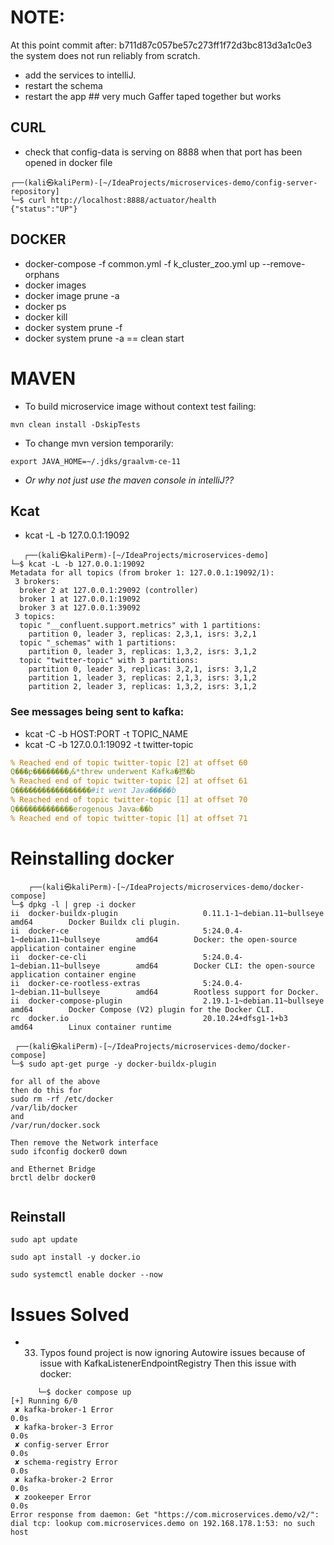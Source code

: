 # NOTE:

At this point commit after: b711d87c057be57c273ff1f72d3bc813d3a1c0e3 the system does not run reliably from scratch.

- add the services to intelliJ.
- restart the schema
- restart the app ## very much Gaffer taped together but works

## CURL

- check that config-data is serving on 8888 when that port has been opened in docker file

```ignorelang
┌──(kali㉿kaliPerm)-[~/IdeaProjects/microservices-demo/config-server-repository]
└─$ curl http://localhost:8888/actuator/health                         
{"status":"UP"}   

```

## DOCKER

- docker-compose -f common.yml -f k_cluster_zoo.yml up --remove-orphans
- docker images
- docker image prune -a
- docker ps
- docker kill
- docker system prune -f
- docker system prune -a == clean start

# MAVEN

- To build microservice image without context test failing:

```ignorelang
mvn clean install -DskipTests
```

- To change mvn version temporarily:

```ignorelang
export JAVA_HOME=~/.jdks/graalvm-ce-11
```

- *Or why not just use the maven console in intelliJ??*

## Kcat

- kcat -L -b 127.0.0.1:19092

```ignorelang
   ┌──(kali㉿kaliPerm)-[~/IdeaProjects/microservices-demo]
└─$ kcat -L -b 127.0.0.1:19092
Metadata for all topics (from broker 1: 127.0.0.1:19092/1):
 3 brokers:
  broker 2 at 127.0.0.1:29092 (controller)
  broker 1 at 127.0.0.1:19092
  broker 3 at 127.0.0.1:39092
 3 topics:
  topic "__confluent.support.metrics" with 1 partitions:
    partition 0, leader 3, replicas: 2,3,1, isrs: 3,2,1
  topic "_schemas" with 1 partitions:
    partition 0, leader 3, replicas: 1,3,2, isrs: 3,1,2
  topic "twitter-topic" with 3 partitions:
    partition 0, leader 3, replicas: 3,2,1, isrs: 3,1,2
    partition 1, leader 3, replicas: 2,1,3, isrs: 3,1,2
    partition 2, leader 3, replicas: 1,3,2, isrs: 3,1,2
```

### See messages being sent to kafka:

- kcat -C -b HOST:PORT -t TOPIC_NAME
- kcat -C -b 127.0.0.1:19092 -t twitter-topic

```yaml
% Reached end of topic twitter-topic [2] at offset 60
Q���բ��������ٶ&*threw underwent Kafka�撚�b
% Reached end of topic twitter-topic [2] at offset 61
Q�����������������#it went Java�����b
% Reached end of topic twitter-topic [1] at offset 70
Q�������������erogenous Java৩��b
% Reached end of topic twitter-topic [1] at offset 71
```
# Reinstalling docker
```ignorelang
    ┌──(kali㉿kaliPerm)-[~/IdeaProjects/microservices-demo/docker-compose]
└─$ dpkg -l | grep -i docker          
ii  docker-buildx-plugin                   0.11.1-1~debian.11~bullseye          amd64        Docker Buildx cli plugin.
ii  docker-ce                              5:24.0.4-1~debian.11~bullseye        amd64        Docker: the open-source application container engine
ii  docker-ce-cli                          5:24.0.4-1~debian.11~bullseye        amd64        Docker CLI: the open-source application container engine
ii  docker-ce-rootless-extras              5:24.0.4-1~debian.11~bullseye        amd64        Rootless support for Docker.
ii  docker-compose-plugin                  2.19.1-1~debian.11~bullseye          amd64        Docker Compose (V2) plugin for the Docker CLI.
rc  docker.io                              20.10.24+dfsg1-1+b3                  amd64        Linux container runtime
 
 ┌──(kali㉿kaliPerm)-[~/IdeaProjects/microservices-demo/docker-compose]
└─$ sudo apt-get purge -y docker-buildx-plugin   

for all of the above
then do this for
sudo rm -rf /etc/docker
/var/lib/docker
and
/var/run/docker.sock

Then remove the Network interface 
sudo ifconfig docker0 down

and Ethernet Bridge
brctl delbr docker0
                                                                                                                     

```

## Reinstall
```ignorelang
sudo apt update

sudo apt install -y docker.io

sudo systemctl enable docker --now

```


  


# Issues Solved

- 33. Typos found project is now ignoring Autowire issues because of issue with KafkaListenerEndpointRegistry
Then this issue with docker:
```ignorelang
      └─$ docker compose up                 
[+] Running 6/0
 ✘ kafka-broker-1 Error                                                                                                                                                                                                           0.0s 
 ✘ kafka-broker-3 Error                                                                                                                                                                                                           0.0s 
 ✘ config-server Error                                                                                                                                                                                                            0.0s 
 ✘ schema-registry Error                                                                                                                                                                                                          0.0s 
 ✘ kafka-broker-2 Error                                                                                                                                                                                                           0.0s 
 ✘ zookeeper Error                                                                                                                                                                                                                0.0s 
Error response from daemon: Get "https://com.microservices.demo/v2/": dial tcp: lookup com.microservices.demo on 192.168.178.1:53: no such host

```


